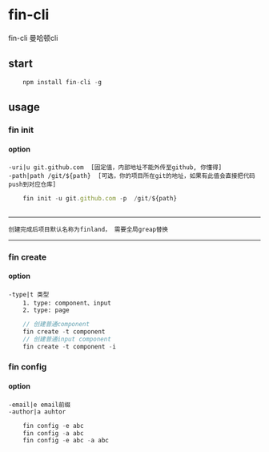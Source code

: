 # fin-cli

fin-cli  曼哈顿cli

## start
```javascript
    npm install fin-cli -g

```

## usage

### fin init

#### option

    -uri|u git.github.com  [固定值，内部地址不能外传至github, 你懂得]
    -path|path /git/${path}  [可选，你的项目所在git的地址，如果有此值会直接把代码push到对应仓库]

```javascript
    fin init -u git.github.com -p  /git/${path}
    
```

-----------------

    创建完成后项目默认名称为finland， 需要全局greap替换

-----------------

### fin create

#### option

    -type|t 类型
        1. type: component、input
        2. type: page
 
```javascript
    // 创建普通component
    fin create -t component
    // 创建普通input component
    fin create -t component -i
```

### fin config

#### option

    -email|e email前缀
    -author|a auhtor
 
```javascript
    fin config -e abc
    fin config -a abc
    fin config -e abc -a abc
```

